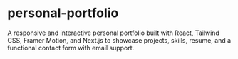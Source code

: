 # personal-portfolio
A responsive and interactive personal portfolio built with React, Tailwind CSS, Framer Motion, and Next.js to showcase projects, skills, resume, and a functional contact form with email support.
